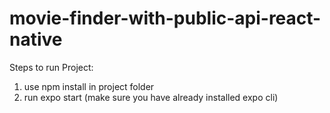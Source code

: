 # movie-finder-with-public-api-react-native

Steps to run Project:

1. use npm install in project folder
2. run expo start (make sure you have already installed expo cli)
